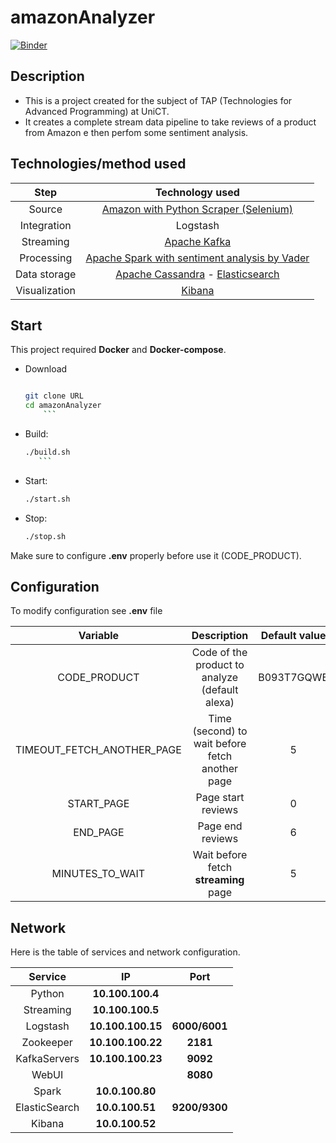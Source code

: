 
# amazonAnalyzer

[![Binder](https://mybinder.org/badge_logo.svg)](https://mybinder.org/v2/gh/federicocanzonieri/amazonAnalyzer/HEAD?filepath=book)
## Description

- This is a project created for the subject of TAP (Technologies for Advanced Programming) at UniCT.
- It creates a complete stream data pipeline to take reviews of a product from Amazon e then perfom some sentiment analysis.



## Technologies/method used


| Step | Technology used |
| :-: | :-: |
| Source | [Amazon with Python Scraper (Selenium)](https://www.amazon.it/ref=nav_logo) |
|Integration | Logstash|
| Streaming| [Apache Kafka](https://kafka.apache.org/) |
| Processing |  [Apache Spark with sentiment analysis by Vader](https://spark.apache.org/) |
| Data storage | [Apache Cassandra](https://cassandra.apache.org/) - [Elasticsearch](https://www.elastic.co/enterprise-search) |
| Visualization | [Kibana](https://www.elastic.co/kibana) |


## Start


This project required **Docker** and **Docker-compose**.
- Download
  ```bash
  
  git clone URL
  cd amazonAnalyzer
	  ```
- Build:
   ```bash
  ./build.sh
	  ```
- Start:
  ```bash
  ./start.sh
  ```
- Stop:
  ```bash
  ./stop.sh
  ```
Make sure to configure **.env** properly before use it (CODE_PRODUCT).

## Configuration

To modify configuration see **.env** file

| Variable| Description |Default value|
| :-: | :-: |:-:|
|CODE_PRODUCT| Code of the product to analyze (default alexa) |B093T7GQWB |
|TIMEOUT_FETCH_ANOTHER_PAGE|Time (second) to wait before fetch another page | 5 |
|START_PAGE |Page start reviews |0 |
|END_PAGE|Page end reviews | 6 |
|MINUTES_TO_WAIT|Wait before fetch **streaming** page | 5 |


## Network

Here is the table of services and network configuration.

| Service| IP|Port |
| :-: | :-: |:-:|  
|Python |**10.100.100.4**|
|Streaming|**10.100.100.5** |
|Logstash| **10.100.100.15** |**6000/6001**
|Zookeeper|**10.100.100.22** |**2181**
|KafkaServers | **10.100.100.23** |**9092**
|WebUI |  |**8080**
|Spark| **10.0.100.80** |
|ElasticSearch | **10.0.100.51** |**9200/9300**
|Kibana | **10.0.100.52** |